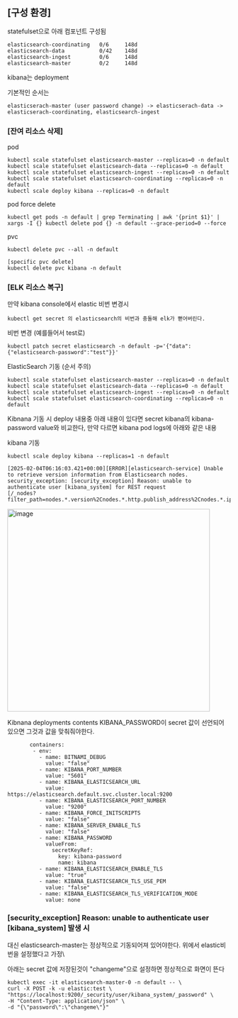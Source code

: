 ## [구성 환경] 

statefulset으로 아래 컴포넌트 구성됨

```
elasticsearch-coordinating   0/6     148d
elasticsearch-data           0/42    148d
elasticsearch-ingest         0/6     148d
elasticsearch-master         0/2     148d
```

kibana는 deployment

기본적인 순서는

```
elasticserach-master (user password change) -> elasticserach-data -> elasticserach-coordinating, elasticsearch-ingest
```

### [잔여 리소스 삭제]

pod

```
kubectl scale statefulset elasticsearch-master --replicas=0 -n default
kubectl scale statefulset elasticsearch-data --replicas=0 -n default
kubectl scale statefulset elasticsearch-ingest --replicas=0 -n default
kubectl scale statefulset elasticsearch-coordinating --replicas=0 -n default
kubectl scale deploy kibana --replicas=0 -n default
```

pod force delete

```
kubectl get pods -n default | grep Terminating | awk '{print $1}' | xargs -I {} kubectl delete pod {} -n default --grace-period=0 --force
```

pvc

```
kubectl delete pvc --all -n default

[specific pvc delete]
kubectl delete pvc kibana -n default
```

### [ELK 리소스 복구]

만약 kibana console에서 elastic 비번 변경시

```
kubectl get secret 의 elasticsearch의 비번과 충돌해 elk가 뻗어버린다.
```

비번 변경 (예를들어서 test로)
```
kubectl patch secret elasticsearch -n default -p='{"data":{"elasticsearch-password":"test"}}'
```

ElasticSearch 기동 (순서 주의)
```
kubectl scale statefulset elasticsearch-master --replicas=0 -n default
kubectl scale statefulset elasticsearch-data --replicas=0 -n default
kubectl scale statefulset elasticsearch-ingest --replicas=0 -n default
kubectl scale statefulset elasticsearch-coordinating --replicas=0 -n default
```

Kibnana 기동 시 deploy 내용중 아래 내용이 있다면 secret kibana의 kibana-password value와 비교한다, 만약 다르면 kibana pod logs에 아래와 같은 내용

kibana 기동

```
kubectl scale deploy kibana --replicas=1 -n default
```

```
[2025-02-04T06:16:03.421+00:00][ERROR][elasticsearch-service] Unable to retrieve version information from Elasticsearch nodes.
security_exception: [security_exception] Reason: unable to authenticate user [kibana_system] for REST request
[/_nodes?filter_path=nodes.*.version%2Cnodes.*.http.publish_address%2Cnodes.*.ip]
```

<img width="457" alt="image" src="https://github.com/user-attachments/assets/33c57b36-00c5-423b-a3ec-977aa51edb0a" />

Kibnana deployments contents KIBANA_PASSWORD이 secret 값이 선언되어 있으면 그것과 값을 맞춰줘야한다.

```
       containers:
        - env:
          - name: BITNAMI_DEBUG
            value: "false"
          - name: KIBANA_PORT_NUMBER
            value: "5601"
          - name: KIBANA_ELASTICSEARCH_URL
            value: https://elasticsearch.default.svc.cluster.local:9200
          - name: KIBANA_ELASTICSEARCH_PORT_NUMBER
            value: "9200"
          - name: KIBANA_FORCE_INITSCRIPTS
            value: "false"
          - name: KIBANA_SERVER_ENABLE_TLS
            value: "false"
          - name: KIBANA_PASSWORD
            valueFrom:
              secretKeyRef:
                key: kibana-password
                name: kibana
          - name: KIBANA_ELASTICSEARCH_ENABLE_TLS
            value: "true"
          - name: KIBANA_ELASTICSEARCH_TLS_USE_PEM
            value: "false"
          - name: KIBANA_ELASTICSEARCH_TLS_VERIFICATION_MODE
            value: none

```

### [security_exception] Reason: unable to authenticate user [kibana_system] 발생 시
 
대신 elasticsearch-master는 정상적으로 기동되어져 있어야한다. 위에서 elastic비번을 설정했다고 가정\

아래는 secret 값에 저장된것이 "changeme"으로 설정하면 정상적으로 화면이 뜬다

```
kubectl exec -it elasticsearch-master-0 -n default -- \
curl -X POST -k -u elastic:test \
"https://localhost:9200/_security/user/kibana_system/_password" \
-H "Content-Type: application/json" \
-d "{\"password\":\"changeme\"}"

```




